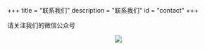 +++
title = "联系我们"
description = "联系我们"
id = "contact"
+++

请关注我们的微信公众号

<center><img src="/img/aylqr.png"></center>